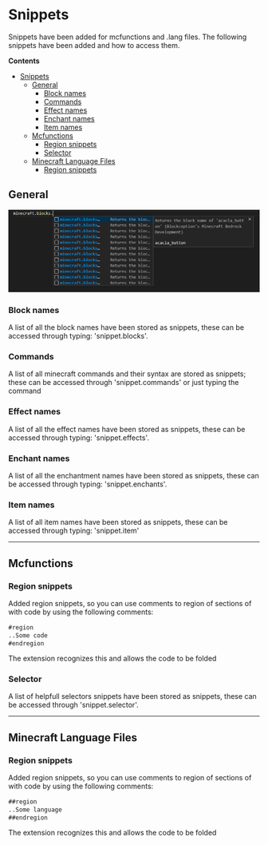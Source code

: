 # Snippets
Snippets have been added for mcfunctions and .lang files.
The following snippets have been added and how to access them.

**Contents**
- [Snippets](#snippets)
  - [General](#general)
    - [Block names](#block-names)
    - [Commands](#commands)
    - [Effect names](#effect-names)
    - [Enchant names](#enchant-names)
    - [Item names](#item-names)
  - [Mcfunctions](#mcfunctions)
    - [Region snippets](#region-snippets)
    - [Selector](#selector)
  - [Minecraft Language Files](#minecraft-language-files)
    - [Region snippets](#region-snippets-1)



## General

![image](resources/snippets_mcfunctions.png)

### Block names

A list of all the block names have been stored as snippets, these can be accessed through typing: 'snippet.blocks'.

### Commands

A list of all minecraft commands and their syntax are stored as snippets; these can be accessed through 'snippet.commands' or just typing the command

### Effect names

A list of all the effect names have been stored as snippets, these can be accessed through typing: 'snippet.effects'.

### Enchant names

A list of all the enchantment names have been stored as snippets, these can be accessed through typing: 'snippet.enchants'.

### Item names

A list of all item names have been stored as snippets, these can be accessed through typing: 'snippet.item'

---
## Mcfunctions

### Region snippets
Added region snippets, so you can use comments to region of sections of with code by using the following comments:

```Csharp
#region
..Some code
#endregion
```

The extension recognizes this and allows the code to be folded

### Selector

A list of helpfull selectors snippets have been stored as snippets, these can be accessed through 'snippet.selector'.

---
## Minecraft Language Files

### Region snippets
Added region snippets, so you can use comments to region of sections of with code by using the following comments:

```Csharp
##region
..Some language
##endregion
```

The extension recognizes this and allows the code to be folded